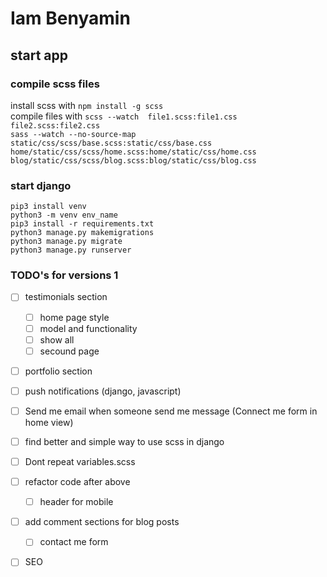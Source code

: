 # Iam Benyamin

## start app

### compile scss files

install scss with ``` npm install -g scss ```\
compile files with ``` scss --watch  file1.scss:file1.css file2.scss:file2.css ```\
``` sass --watch --no-source-map static/css/scss/base.scss:static/css/base.css home/static/css/scss/home.scss:home/static/css/home.css blog/static/css/scss/blog.scss:blog/static/css/blog.css ```

### start django

``` pip3 install venv ```\
``` python3 -m venv env_name ```\
``` pip3 install -r requirements.txt ```\
``` python3 manage.py makemigrations ```\
``` python3 manage.py migrate ```\
``` python3 manage.py runserver ```

### TODO's for versions 1

- [ ] testimonials section
    - [ ] home page style
    - [ ] model and functionality
    - [ ] show all 
    - [ ] secound page
- [ ] portfolio section
- [ ] push notifications (django, javascript)
- [ ] Send me email when someone send me message (Connect me form in home view) 
- [ ] find better and simple way to use scss in django
- [ ] Dont repeat variables.scss
- [ ] refactor code after above
    - [ ] header for mobile
- [ ] add comment sections for blog posts
    - [ ] contact me form
- [ ] SEO


<!-- UI modeled on -->
<!-- https://demo.ayroui.com/templates/business-template/ -->